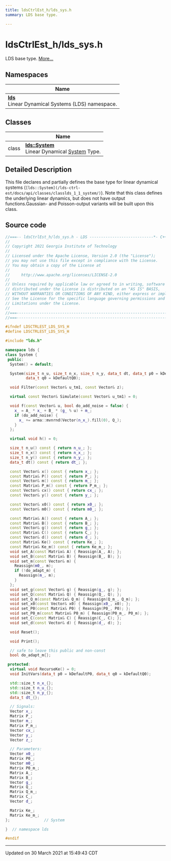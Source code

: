 ```yaml
---
title: ldsCtrlEst_h/lds_sys.h
summary: LDS base type. 

---
```


# ldsCtrlEst_h/lds_sys.h

LDS base type.  [More...](#detailed-description)



## Namespaces

| Name           |
| -------------- |
| **[lds](/lds-ctrl-est/docs/api/namespaces/namespacelds/)** <br>Linear Dynamical Systems (LDS) namespace.  |

## Classes

|                | Name           |
| -------------- | -------------- |
| class | **[lds::System](/lds-ctrl-est/docs/api/classes/classlds_1_1_system/)** <br>Linear Dynamical [System]() Type.  |

## Detailed Description



This file declares and partially defines the base type for linear dynamical systems (`[lds::System](/lds-ctrl-est/docs/api/classes/classlds_1_1_system/)`). Note that this class defines the underlying linear dynamics, but does not have output functions.Gaussian- and Poisson-output variants will be built upon this class. 





## Source code

```cpp
//===-- ldsCtrlEst_h/lds_sys.h - LDS ----------------------------*- C++ -*-===//
//
// Copyright 2021 Georgia Institute of Technology
//
// Licensed under the Apache License, Version 2.0 (the "License");
// you may not use this file except in compliance with the License.
// You may obtain a copy of the License at
//
//     http://www.apache.org/licenses/LICENSE-2.0
//
// Unless required by applicable law or agreed to in writing, software
// distributed under the License is distributed on an "AS IS" BASIS,
// WITHOUT WARRANTIES OR CONDITIONS OF ANY KIND, either express or implied.
// See the License for the specific language governing permissions and
// Limitations under the License.
//
//===----------------------------------------------------------------------===//
//===----------------------------------------------------------------------===//

#ifndef LDSCTRLEST_LDS_SYS_H
#define LDSCTRLEST_LDS_SYS_H

#include "lds.h"

namespace lds {
class System {
 public:
  System() = default;

  System(size_t n_u, size_t n_x, size_t n_y, data_t dt, data_t p0 = kDefaultP0,
         data_t q0 = kDefaultQ0);

  void Filter(const Vector& u_tm1, const Vector& z);

  virtual const Vector& Simulate(const Vector& u_tm1) = 0;

  void f(const Vector& u, bool do_add_noise = false) {
    x_ = A_ * x_ + B_ * (g_ % u) + m_;
    if (do_add_noise) {
      x_ += arma::mvnrnd(Vector(n_x_).fill(0), Q_);
    }
  };

  virtual void h() = 0;

  size_t n_u() const { return n_u_; };
  size_t n_x() const { return n_x_; };
  size_t n_y() const { return n_y_; };
  data_t dt() const { return dt_; };

  const Vector& x() const { return x_; };
  const Matrix& P() const { return P_; };
  const Vector& m() const { return m_; };
  const Matrix& P_m() const { return P_m_; };
  const Vector& cx() const { return cx_; };
  const Vector& y() const { return y_; };

  const Vector& x0() const { return x0_; };
  const Vector& m0() const { return m0_; };

  const Matrix& A() const { return A_; };
  const Matrix& B() const { return B_; };
  const Vector& g() const { return g_; };
  const Matrix& C() const { return C_; };
  const Vector& d() const { return d_; };
  const Matrix& Ke() const { return Ke_; };
  const Matrix& Ke_m() const { return Ke_m_; };
  void set_A(const Matrix& A) { Reassign(A_, A); };
  void set_B(const Matrix& B) { Reassign(B_, B); };
  void set_m(const Vector& m) {
    Reassign(m0_, m);
    if (!do_adapt_m) {
      Reassign(m_, m);
    }
  };
  void set_g(const Vector& g) { Reassign(g_, g); };
  void set_Q(const Matrix& Q) { Reassign(Q_, Q); };
  void set_Q_m(const Matrix& Q_m) { Reassign(Q_m_, Q_m); };
  void set_x0(const Vector& x0) { Reassign(x0_, x0); };
  void set_P0(const Matrix& P0) { Reassign(P0_, P0); };
  void set_P0_m(const Matrix& P0_m) { Reassign(P0_m_, P0_m); };
  void set_C(const Matrix& C) { Reassign(C_, C); };
  void set_d(const Vector& d) { Reassign(d_, d); };

  void Reset();

  void Print();

  // safe to leave this public and non-const
  bool do_adapt_m{};  

 protected:
  virtual void RecurseKe() = 0;
  void InitVars(data_t p0 = kDefaultP0, data_t q0 = kDefaultQ0);

  std::size_t n_x_{};  
  std::size_t n_u_{};  
  std::size_t n_y_{};  
  data_t dt_{};        

  // Signals:
  Vector x_;    
  Matrix P_;    
  Vector m_;    
  Matrix P_m_;  
  Vector cx_;   
  Vector y_;    
  Vector z_;    

  // Parameters:
  Vector x0_;    
  Matrix P0_;    
  Vector m0_;    
  Matrix P0_m_;  
  Matrix A_;     
  Matrix B_;     
  Vector g_;     
  Matrix Q_;     
  Matrix Q_m_;   
  Matrix C_;     
  Vector d_;     

  Matrix Ke_;    
  Matrix Ke_m_;  
};               // System

}  // namespace lds

#endif
```


-------------------------------

Updated on 30 March 2021 at 15:49:43 CDT
